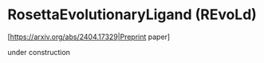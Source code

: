 # RosettaEvolutionaryLigand (REvoLd)

[https://arxiv.org/abs/2404.17329|Preprint paper]

under construction